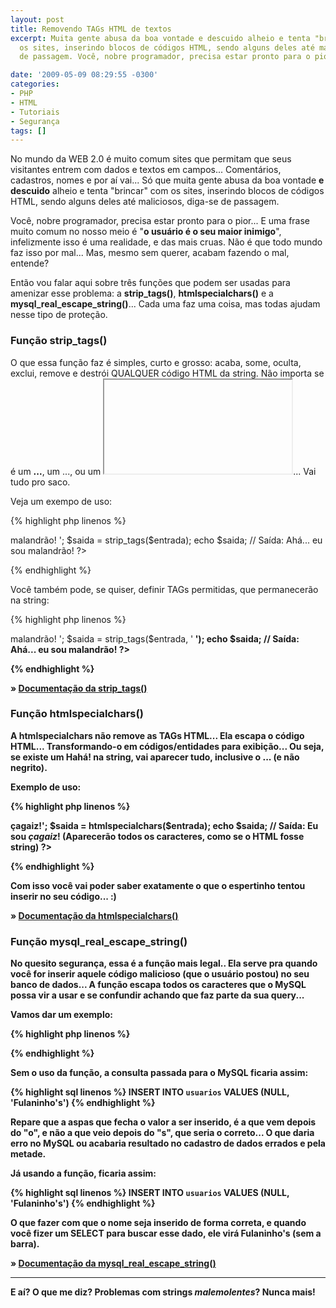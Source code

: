 ```yaml
---
layout: post
title: Removendo TAGs HTML de textos
excerpt: Muita gente abusa da boa vontade e descuido alheio e tenta "brincar" com
  os sites, inserindo blocos de códigos HTML, sendo alguns deles até maliciosos, diga-se
  de passagem. Você, nobre programador, precisa estar pronto para o pior.

date: '2009-05-09 08:29:55 -0300'
categories:
- PHP
- HTML
- Tutoriais
- Segurança
tags: []
---
```

No mundo da WEB 2.0 é muito comum sites que permitam que seus visitantes entrem com dados e textos em campos... Comentários, cadastros, nomes e por aí vai... Só que muita gente abusa da boa vontade <strong>e descuido</strong> alheio e tenta "brincar" com os sites, inserindo blocos de códigos HTML, sendo alguns deles até maliciosos, diga-se de passagem.

Você, nobre programador, precisa estar pronto para o pior... E uma frase muito comum no nosso meio é "<strong>o usuário é o seu maior inimigo</strong>", infelizmente isso é uma realidade, e das mais cruas. Não é que todo mundo faz isso por mal... Mas, mesmo sem querer, acabam fazendo o mal, entende?

Então vou falar aqui sobre três funções que podem ser usadas para amenizar esse problema: a <strong>strip_tags()</strong>, <strong>htmlspecialchars()</strong> e a <strong>mysql_real_escape_string()</strong>... Cada uma faz uma coisa, mas todas ajudam nesse tipo de proteção.

<h3>Função strip_tags()</h3>
O que essa função faz é simples, curto e grosso: acaba, some, oculta, exclui, remove e destrói QUALQUER código HTML da string. Não importa se é um <span style="color: #888888;"><strong><b></strong><span style="color: #000000;">...</span><strong></b></strong></span>, um <span style="color: #888888;"><strong><a></strong></span>...<span style="color: #888888;"><strong></a></strong></span>, ou um <span style="color: #888888;"><strong><iframe></iframe></strong></span>... Vai tudo pro saco.

Veja um exempo de uso:


{% highlight php linenos %}
<?php
// Define uma string com código HTML
$entrada = '
Ahá... [eu](mailto: fulaninho@uol.com.br) sou <strong>malandrão!</strong>

';

$saida = strip_tags($entrada);
echo $saida;
// Saída: Ahá... eu sou malandrão!
?>
{% endhighlight %}

Você também pode, se quiser, definir TAGs permitidas, que permanecerão na string:


{% highlight php linenos %}
<?php
// Define uma string com código HTML
$entrada = '
Ahá... [eu](mailto: fulaninho@uol.com.br) sou <strong>malandrão!</strong>

';

$saida = strip_tags($entrada, '<strong>
');
echo $saida;
// Saída:
Ahá... eu sou <strong>malandrão!</strong>

?>
{% endhighlight %}

» [Documentação da strip_tags()](http://www.php.net/manual/pt_BR/function.strip-tags.php)

<h3>Função htmlspecialchars()</h3>
A htmlspecialchars não remove as TAGs HTML... Ela escapa o código HTML... Transformando-o em códigos/entidades para exibição... Ou seja, se existe um <span style="color: #888888;"><strong><b></strong></span>Hahá!<span style="color: #888888;"><strong></b></strong></span> na string, vai aparecer tudo, inclusive o <span style="color: #888888;"><strong><b></strong><span style="color: #000000;">...</span><strong></b></strong></span> (e não negrito).

Exemplo de uso:


{% highlight php linenos %}
<?php
$entrada = 'Eu sou <i>çagaiz</i>!';

$saida = htmlspecialchars($entrada);
echo $saida;
// Saída: Eu sou <i>çagaiz</i>! (Aparecerão todos os caracteres, como se o HTML fosse string)
?>
{% endhighlight %}

Com isso você vai poder saber exatamente o que o espertinho tentou inserir no seu código... :)

» [Documentação da htmlspecialchars()](http://www.php.net/manual/pt_BR/function.htmlspecialchars.php)

<h3>Função mysql_real_escape_string()</h3>
No quesito segurança, essa é a função mais legal.. Ela serve pra quando você for inserir aquele código malicioso (que o usuário postou) no seu banco de dados... A função escapa todos os caracteres que o MySQL possa vir a usar e se confundir achando que faz parte da sua query...

Vamos dar um exemplo:


{% highlight php linenos %}
<?php
$nome = "Fulaninho's";

$nome = mysql_real_escape_string($nome);

$sql = "INSERT INTO `usuarios` VALUES (NULL, '".$nome."')";
mysql_query($sql);
?>
{% endhighlight %}

Sem o uso da função, a consulta passada para o MySQL ficaria assim:


{% highlight sql linenos %}
INSERT INTO `usuarios` VALUES (NULL, 'Fulaninho's')
{% endhighlight %}

Repare que a aspas que fecha o valor a ser inserido, é a que vem depois do "o", e não a que veio depois do "s", que seria o correto... O que daria erro no MySQL ou acabaria resultado no cadastro de dados errados e pela metade.

Já usando a função, ficaria assim:


{% highlight sql linenos %}
INSERT INTO `usuarios` VALUES (NULL, 'Fulaninho\'s')
{% endhighlight %}

O que fazer com que o nome seja inserido de forma correta, e quando você fizer um <strong>SELECT</strong> para buscar esse dado, ele virá <strong>Fulaninho's</strong> (sem a barra).

» [Documentação da mysql_real_escape_string()](http://www.php.net/manual/pt_BR/function.mysql-real-escape-string.php)

---

E aí? O que me diz? Problemas com strings <em><strong>malemolentes</strong></em>? Nunca mais!

